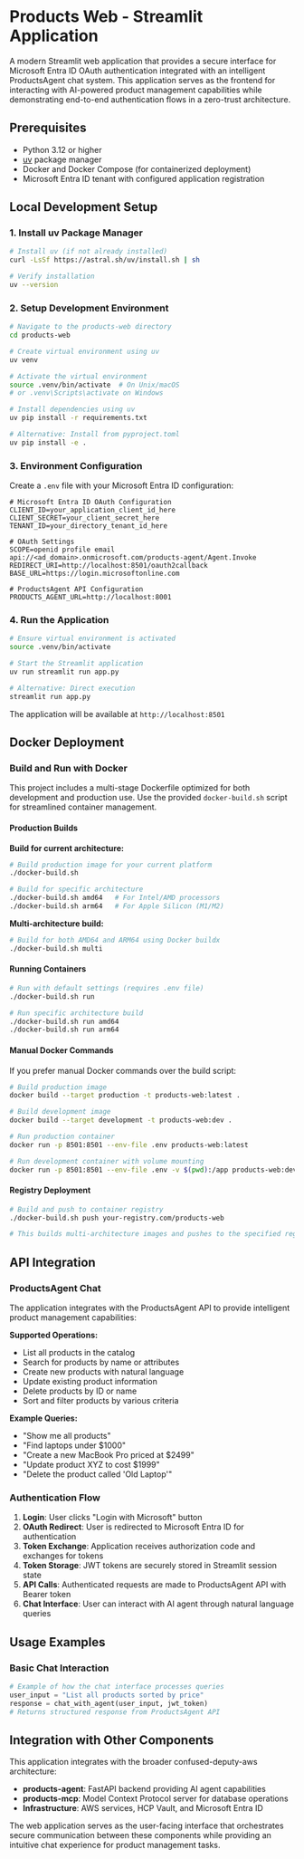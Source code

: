 # Products Web - Streamlit Application

A modern Streamlit web application that provides a secure interface for Microsoft Entra ID OAuth authentication integrated with an intelligent ProductsAgent chat system. This application serves as the frontend for interacting with AI-powered product management capabilities while demonstrating end-to-end authentication flows in a zero-trust architecture.


## Prerequisites

- Python 3.12 or higher
- [uv](https://github.com/astral-sh/uv) package manager
- Docker and Docker Compose (for containerized deployment)
- Microsoft Entra ID tenant with configured application registration

## Local Development Setup

### 1. Install uv Package Manager

```bash
# Install uv (if not already installed)
curl -LsSf https://astral.sh/uv/install.sh | sh

# Verify installation
uv --version
```

### 2. Setup Development Environment

```bash
# Navigate to the products-web directory
cd products-web

# Create virtual environment using uv
uv venv

# Activate the virtual environment
source .venv/bin/activate  # On Unix/macOS
# or .venv\Scripts\activate on Windows

# Install dependencies using uv
uv pip install -r requirements.txt

# Alternative: Install from pyproject.toml
uv pip install -e .
```

### 3. Environment Configuration

Create a `.env` file with your Microsoft Entra ID configuration:

```env
# Microsoft Entra ID OAuth Configuration
CLIENT_ID=your_application_client_id_here
CLIENT_SECRET=your_client_secret_here
TENANT_ID=your_directory_tenant_id_here

# OAuth Settings
SCOPE=openid profile email  api://<ad_domain>.onmicrosoft.com/products-agent/Agent.Invoke
REDIRECT_URI=http://localhost:8501/oauth2callback
BASE_URL=https://login.microsoftonline.com

# ProductsAgent API Configuration
PRODUCTS_AGENT_URL=http://localhost:8001
```

### 4. Run the Application

```bash
# Ensure virtual environment is activated
source .venv/bin/activate

# Start the Streamlit application
uv run streamlit run app.py

# Alternative: Direct execution
streamlit run app.py
```

The application will be available at `http://localhost:8501`

## Docker Deployment

### Build and Run with Docker

This project includes a multi-stage Dockerfile optimized for both development and production use. Use the provided `docker-build.sh` script for streamlined container management.

#### Production Builds

**Build for current architecture:**
```bash
# Build production image for your current platform
./docker-build.sh

# Build for specific architecture
./docker-build.sh amd64   # For Intel/AMD processors  
./docker-build.sh arm64   # For Apple Silicon (M1/M2)
```

**Multi-architecture build:**
```bash
# Build for both AMD64 and ARM64 using Docker buildx
./docker-build.sh multi
```

#### Running Containers

```bash
# Run with default settings (requires .env file)
./docker-build.sh run

# Run specific architecture build
./docker-build.sh run amd64
./docker-build.sh run arm64
```

#### Manual Docker Commands

If you prefer manual Docker commands over the build script:

```bash
# Build production image
docker build --target production -t products-web:latest .

# Build development image  
docker build --target development -t products-web:dev .

# Run production container
docker run -p 8501:8501 --env-file .env products-web:latest

# Run development container with volume mounting
docker run -p 8501:8501 --env-file .env -v $(pwd):/app products-web:dev
```

#### Registry Deployment

```bash
# Build and push to container registry
./docker-build.sh push your-registry.com/products-web

# This builds multi-architecture images and pushes to the specified registry
```

## API Integration

### ProductsAgent Chat

The application integrates with the ProductsAgent API to provide intelligent product management capabilities:

**Supported Operations:**
- List all products in the catalog
- Search for products by name or attributes
- Create new products with natural language
- Update existing product information
- Delete products by ID or name
- Sort and filter products by various criteria

**Example Queries:**
- "Show me all products"
- "Find laptops under $1000"
- "Create a new MacBook Pro priced at $2499"
- "Update product XYZ to cost $1999"
- "Delete the product called 'Old Laptop'"

### Authentication Flow

1. **Login**: User clicks "Login with Microsoft" button
2. **OAuth Redirect**: User is redirected to Microsoft Entra ID for authentication
3. **Token Exchange**: Application receives authorization code and exchanges for tokens
4. **Token Storage**: JWT tokens are securely stored in Streamlit session state
5. **API Calls**: Authenticated requests are made to ProductsAgent API with Bearer token
6. **Chat Interface**: User can interact with AI agent through natural language queries

## Usage Examples

### Basic Chat Interaction

```python
# Example of how the chat interface processes queries
user_input = "List all products sorted by price"
response = chat_with_agent(user_input, jwt_token)
# Returns structured response from ProductsAgent API
```


## Integration with Other Components

This application integrates with the broader confused-deputy-aws architecture:

- **products-agent**: FastAPI backend providing AI agent capabilities
- **products-mcp**: Model Context Protocol server for database operations  
- **Infrastructure**: AWS services, HCP Vault, and Microsoft Entra ID

The web application serves as the user-facing interface that orchestrates secure communication between these components while providing an intuitive chat experience for product management tasks.
